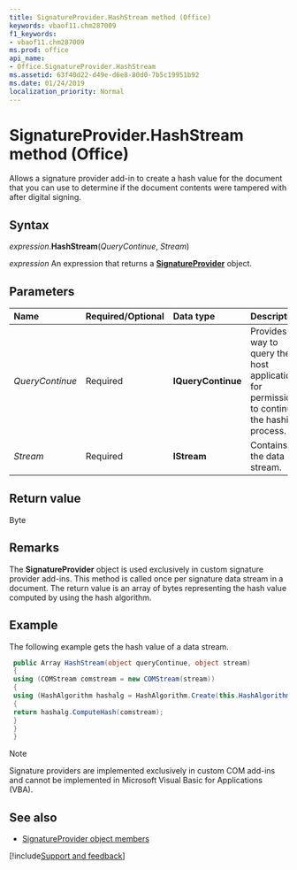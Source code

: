 ```yaml
---
title: SignatureProvider.HashStream method (Office)
keywords: vbaof11.chm287009
f1_keywords:
- vbaof11.chm287009
ms.prod: office
api_name:
- Office.SignatureProvider.HashStream
ms.assetid: 63f40d22-d49e-d6e8-80d0-7b5c19951b92
ms.date: 01/24/2019
localization_priority: Normal
---
```



# SignatureProvider.HashStream method (Office)

Allows a signature provider add-in to create a hash value for the document that you can use to determine if the document contents were tampered with after digital signing.


## Syntax

_expression_.**HashStream**(_QueryContinue_, _Stream_)

_expression_ An expression that returns a **[SignatureProvider](Office.SignatureProvider.md)** object.


## Parameters

|Name|Required/Optional|Data type|Description|
|:-----|:-----|:-----|:-----|
| _QueryContinue_|Required|**IQueryContinue**|Provides a way to query the host application for permission to continue the hashing process.|
| _Stream_|Required|**IStream**|Contains the data stream.|

## Return value

Byte


## Remarks

The **SignatureProvider** object is used exclusively in custom signature provider add-ins. This method is called once per signature data stream in a document. The return value is an array of bytes representing the hash value computed by using the hash algorithm.


## Example

The following example gets the hash value of a data stream.


```cs
 public Array HashStream(object queryContinue, object stream) 
 { 
 using (COMStream comstream = new COMStream(stream)) 
 { 
 using (HashAlgorithm hashalg = HashAlgorithm.Create(this.HashAlgorithmName)) 
 { 
 return hashalg.ComputeHash(comstream); 
 } 
 } 
 } 

```

> [!NOTE] 
> Signature providers are implemented exclusively in custom COM add-ins and cannot be implemented in Microsoft Visual Basic for Applications (VBA). 


## See also

- [SignatureProvider object members](overview/Library-Reference/signatureprovider-members-office.md)



[!include[Support and feedback](~/includes/feedback-boilerplate.md)]